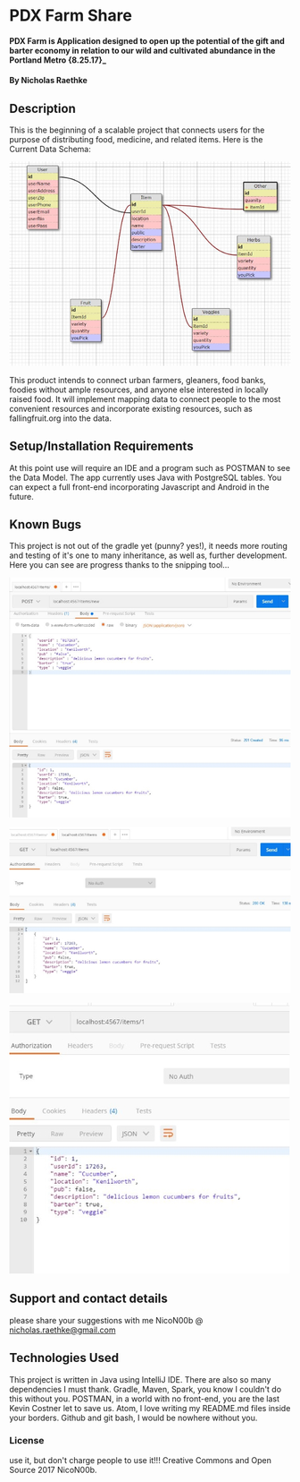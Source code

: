 # PDX Farm Share

#### PDX Farm is Application designed to open up the potential of the gift and barter economy in relation to our wild and cultivated abundance in the Portland Metro {8.25.17}_

#### By Nicholas Raethke

## Description

This is the beginning of a scalable project that connects users for the purpose of distributing food, medicine, and related items. Here is the Current Data Schema:

![Database schema](/src/main/resources/public/images/PDXFarmSchema.JPG "Schema")


This product intends to connect urban farmers, gleaners, food banks, foodies without ample resources, and anyone else interested in locally raised food.  It will implement mapping data to connect people to the most convenient resources and incorporate existing resources, such as fallingfruit.org into the data.

## Setup/Installation Requirements

At this point use will require an IDE and a program such as POSTMAN to see the Data Model.  The app currently uses Java with PostgreSQL tables.  You can expect a full front-end incorporating Javascript and Android in the future.


## Known Bugs

This project is not out of the gradle yet (punny? yes!), it needs more routing and testing of it's one to many inheritance, as well as, further development.  Here you can see are progress thanks to the snipping tool...

![Post](/src/main/resources/public/images/PostItem.JPG "Posting with the POSTMAN")

![Get All Items](/src/main/resources/public/images/GETItems.JPG "Getting them all")

![Get Item by Id](/src/main/resources/public/images/GETItemNUM.JPG "By the Numbers")

## Support and contact details

please share your suggestions with me NicoN00b @ nicholas.raethke@gmail.com

## Technologies Used

This project is written in Java using IntelliJ IDE.  There are also so many dependencies I must thank.  Gradle, Maven, Spark, you know I couldn't do this without you.  POSTMAN, in a world with no front-end, you are the last Kevin Costner let to save us.
Atom, I love writing my README.md files inside your borders.  Github and git bash, I would be nowhere without you.

### License

use it, but don't charge people to use it!!! Creative Commons and Open Source 2017 NicoN00b.
